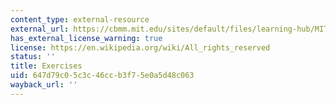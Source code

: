 ```yaml
---
content_type: external-resource
external_url: https://cbmm.mit.edu/sites/default/files/learning-hub/MITClass.pdf
has_external_license_warning: true
license: https://en.wikipedia.org/wiki/All_rights_reserved
status: ''
title: Exercises
uid: 647d79c0-5c3c-46cc-b3f7-5e0a5d48c063
wayback_url: ''
---
```

